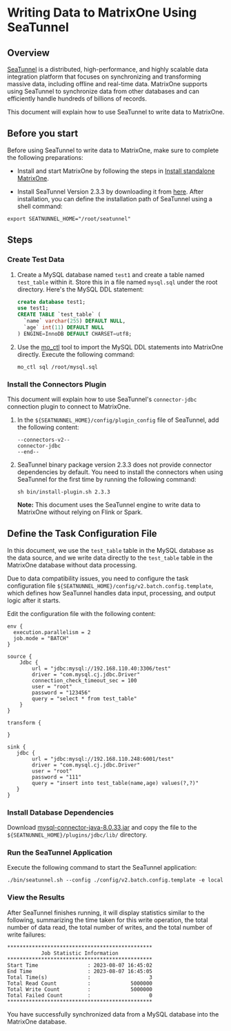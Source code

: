 # Writing Data to MatrixOne Using SeaTunnel

## Overview

[SeaTunnel](https://seatunnel.apache.org/) is a distributed, high-performance, and highly scalable data integration platform that focuses on synchronizing and transforming massive data, including offline and real-time data. MatrixOne supports using SeaTunnel to synchronize data from other databases and can efficiently handle hundreds of billions of records.

This document will explain how to use SeaTunnel to write data to MatrixOne.

## Before you start

Before using SeaTunnel to write data to MatrixOne, make sure to complete the following preparations:

- Install and start MatrixOne by following the steps in [Install standalone MatrixOne](../../../Get-Started/install-standalone-matrixone.md).

- Install SeaTunnel Version 2.3.3 by downloading it from [here](https://www.apache.org/dyn/closer.lua/seatunnel/2.3.3/apache-seatunnel-2.3.3-bin.tar.gz). After installation, you can define the installation path of SeaTunnel using a shell command:

```shell
export SEATNUNNEL_HOME="/root/seatunnel"
```

## Steps

### Create Test Data

1. Create a MySQL database named `test1` and create a table named `test_table` within it. Store this in a file named `mysql.sql` under the root directory. Here's the MySQL DDL statement:

    ```sql
    create database test1;
    use test1;
    CREATE TABLE `test_table` (
      `name` varchar(255) DEFAULT NULL,
      `age` int(11) DEFAULT NULL
    ) ENGINE=InnoDB DEFAULT CHARSET=utf8;
    ```

2. Use the [mo_ctl](https://docs.matrixorigin.cn/1.1.2/MatrixOne/Maintain/mo_ctl/) tool to import the MySQL DDL statements into MatrixOne directly. Execute the following command:

    ```shell
    mo_ctl sql /root/mysql.sql
    ```

### Install the Connectors Plugin

This document will explain how to use SeaTunnel's `connector-jdbc` connection plugin to connect to MatrixOne.

1. In the `${SEATNUNNEL_HOME}/config/plugin_config` file of SeaTunnel, add the following content:

    ```shell
    --connectors-v2--
    connector-jdbc
    --end--
    ```

2. SeaTunnel binary package version 2.3.3 does not provide connector dependencies by default. You need to install the connectors when using SeaTunnel for the first time by running the following command:

    ```shell
    sh bin/install-plugin.sh 2.3.3
    ```

    __Note:__ This document uses the SeaTunnel engine to write data to MatrixOne without relying on Flink or Spark.

## Define the Task Configuration File

In this document, we use the `test_table` table in the MySQL database as the data source, and we write data directly to the `test_table` table in the MatrixOne database without data processing.

Due to data compatibility issues, you need to configure the task configuration file `${SEATNUNNEL_HOME}/config/v2.batch.config.template`, which defines how SeaTunnel handles data input, processing, and output logic after it starts.

Edit the configuration file with the following content:

```shell
env {
  execution.parallelism = 2
  job.mode = "BATCH"
}

source {
    Jdbc {
        url = "jdbc:mysql://192.168.110.40:3306/test"
        driver = "com.mysql.cj.jdbc.Driver"
        connection_check_timeout_sec = 100
        user = "root"
        password = "123456"
        query = "select * from test_table"
    }
}

transform {

}

sink {
   jdbc {
        url = "jdbc:mysql://192.168.110.248:6001/test"
        driver = "com.mysql.cj.jdbc.Driver"
        user = "root"
        password = "111"
        query = "insert into test_table(name,age) values(?,?)"
   }
}
```

### Install Database Dependencies

Download [mysql-connector-java-8.0.33.jar](https://downloads.mysql.com/archives/get/p/3/file/mysql-connector-j-8.0.33.zip) and copy the file to the `${SEATNUNNEL_HOME}/plugins/jdbc/lib/` directory.

### Run the SeaTunnel Application

Execute the following command to start the SeaTunnel application:

```shell
./bin/seatunnel.sh --config ./config/v2.batch.config.template -e local
```

### View the Results

After SeaTunnel finishes running, it will display statistics similar to the following, summarizing the time taken for this write operation, the total number of data read, the total number of writes, and the total number of write failures:

```shell
***********************************************
           Job Statistic Information
***********************************************
Start Time                : 2023-08-07 16:45:02
End Time                  : 2023-08-07 16:45:05
Total Time(s)             :                   3
Total Read Count          :             5000000
Total Write Count         :             5000000
Total Failed Count        :                   0
***********************************************
```

You have successfully synchronized data from a MySQL database into the MatrixOne database.
